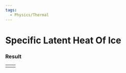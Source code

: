 ```yaml
---
tags:
  - Physics/Thermal
---
```

# Specific Latent Heat Of Ice

### Result

|     |     |
| --- | --- |
|     |     |
